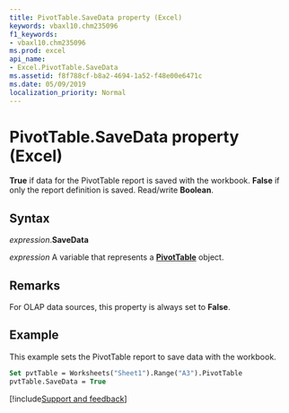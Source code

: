 ```yaml
---
title: PivotTable.SaveData property (Excel)
keywords: vbaxl10.chm235096
f1_keywords:
- vbaxl10.chm235096
ms.prod: excel
api_name:
- Excel.PivotTable.SaveData
ms.assetid: f8f788cf-b8a2-4694-1a52-f48e00e6471c
ms.date: 05/09/2019
localization_priority: Normal
---
```



# PivotTable.SaveData property (Excel)

**True** if data for the PivotTable report is saved with the workbook. **False** if only the report definition is saved. Read/write **Boolean**.


## Syntax

_expression_.**SaveData**

_expression_ A variable that represents a **[PivotTable](Excel.PivotTable.md)** object.


## Remarks

For OLAP data sources, this property is always set to **False**.


## Example

This example sets the PivotTable report to save data with the workbook.

```vb
Set pvtTable = Worksheets("Sheet1").Range("A3").PivotTable 
pvtTable.SaveData = True
```



[!include[Support and feedback](~/includes/feedback-boilerplate.md)]